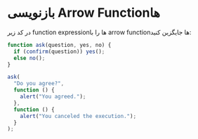# بازنویسی Arrow Functionها

در کد زیر function expressionها را با arrow functionها جایگزین کنید:

```js run
function ask(question, yes, no) {
  if (confirm(question)) yes();
  else no();
}

ask(
  "Do you agree?",
  function () {
    alert("You agreed.");
  },
  function () {
    alert("You canceled the execution.");
  }
);
```
